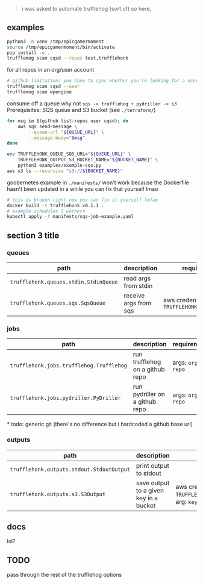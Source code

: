 > i was asked to automate trufflehog (sort of) so here,

## examples
```bash
python3 -m venv /tmp/epicgamermoment
source /tmp/epicgamermoment/bin/activate
pip install -e .
trufflemog scan cqsd --repos test,trufflehonk
```

for all repos in an org/user account
```bash
# github limitation: you have to spec whether you're looking for a user or an org
trufflemog scan cqsd --user
trufflemog scan wpengine
```

consume off a queue why not `sqs -> trufflehog + pydriller -> s3`
Prerequisites: SQS queue and S3 bucket (see `./terraform/`)
```bash
for msg in $(github list-repos user cqsd); do
    aws sqs send-message \
        --queue-url "${QUEUE_URL}" \
        --message-body="$msg"
done

env TRUFFLEHONK_QUEUE_SQS_URL="${QUEUE_URL}" \
    TRUFFLEHONK_OUTPUT_S3_BUCKET_NAME="${BUCKET_NAME}" \
    python3 examples/example-sqs.py
aws s3 ls --recursive "s3://${BUCKET_NAME}"
```

goobernetes example in `./manifests/` won't work because the Dockerfile hasn't
been updated in a while you can fix that yourself lmao
```bash
# this is broken right now you can fix it yourself lmfao
docker build -t trufflehonk:v0.1.1 .
# example schedules 5 workers
kubectl apply -f manifests/sqs-job-example.yaml
```

## section 3 title
### queues
|path|description|requirements|
|-|-|-|
|`trufflehonk.queues.stdin.StdinQueue`|read args from stdin||
|`trufflehonk.queues.sqs.SqsQueue`|receive args from sqs|aws credentials and env `TRUFFLEHONK_QUEUE_SQS_URL`|

### jobs
|path|description|requirements|
|-|-|-|
|`trufflehonk.jobs.trufflehog.Trufflehog`|run trufflehog on a github repo|args: `org`, `repo`|
|`trufflehonk.jobs.pydriller.PyDriller`|run pydriller on a github repo|args: `org`, `repo`|

\* todo: generic git (there's no difference but i hardcoded a github base url)

### outputs
|path|description|requirements|
|-|-|-|
|`trufflehonk.outputs.stdout.StdoutOutput`|print output to stdout||
|`trufflehonk.outputs.s3.S3Output`|save output to a given key in a bucket|aws credentials, env `TRUFFLEHONK_OUTPUT_S3_BUCKET_NAME`, arg: `key`|

## docs
lol?

## TODO
pass through the rest of the trufflehog options
